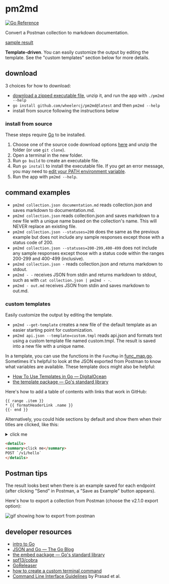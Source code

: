 # pm2md

[![Go Reference](https://pkg.go.dev/badge/github.com/wheelercj/pm2md.svg)](https://pkg.go.dev/github.com/wheelercj/pm2md)

Convert a Postman collection to markdown documentation.

[sample result](samples/calendar-API-v1.md)

**Template-driven**. You can easily customize the output by editing the template. See the "custom templates" section below for more details.

## download

3 choices for how to download:

* [download a zipped executable file](https://github.com/wheelercj/pm2md/releases), unzip it, and run the app with `./pm2md --help`
* `go install github.com/wheelercj/pm2md@latest` and then `pm2md --help`
* install from source following the instructions below

### install from source

These steps require [Go](https://go.dev/) to be installed.

1. Choose one of the source code download options [here](https://github.com/wheelercj/pm2md/releases) and unzip the folder (or use `git clone`).
2. Open a terminal in the new folder.
3. Run `go build` to create an executable file.
4. Run `go install` to install the executable file. If you get an error message, you may need to [edit your PATH environment variable](https://go.dev/doc/tutorial/compile-install).
5. Run the app with `pm2md --help`.

## command examples

* `pm2md collection.json documentation.md` reads collection.json and saves markdown to documentation.md.
* `pm2md collection.json` reads collection.json and saves markdown to a new file with a unique name based on the collection's name. This will NEVER replace an existing file.
* `pm2md collection.json --statuses=200` does the same as the previous example but does not include any sample responses except those with a status code of 200.
* `pm2md collection.json --statuses=200-299,400-499` does not include any sample responses except those with a status code within the ranges 200-299 and 400-499 (inclusive).
* `pm2md collection.json -` reads collection.json and returns markdown to stdout.
* `pm2md - -` receives JSON from stdin and returns markdown to stdout, such as with `cat collection.json | pm2md - -`.
* `pm2md - out.md` receives JSON from stdin and saves markdown to out.md.

### custom templates

Easily customize the output by editing the template.

* `pm2md --get-template` creates a new file of the default template as an easier starting point for customization.
* `pm2md api.json --template=custom.tmpl` reads api.json and formats text using a custom template file named custom.tmpl. The result is saved into a new file with a unique name.

In a template, you can use the functions in the `FuncMap` in [func_map.go](cmd/func_map.go). Sometimes it's helpful to look at the JSON exported from Postman to know what variables are available. These template docs might also be helpful:

  * [How To Use Templates in Go — DigitalOcean](https://www.digitalocean.com/community/tutorials/how-to-use-templates-in-go#step-4-writing-a-template)
  * [the template package — Go's standard library](https://pkg.go.dev/text/template)

Here's how to add a table of contents with links that work in GitHub:

```
{{ range .item }}
* {{ formatHeaderLink .name }}
{{- end }}
```

Alternatively, you could hide sections by default and show them when their titles are clicked, like this:

<details>
<summary>click me</summary>
POST `/v1/hello`
</details>

```html
<details>
<summary>click me</summary>
POST `/v1/hello`
</details>
```

## Postman tips

The result looks best when there is an example saved for each endpoint (after clicking "Send" in Postman, a "Save as Example" button appears).

Here's how to export a collection from Postman (choose the v2.1.0 export option):

![gif showing how to export from postman](https://media.giphy.com/media/v1.Y2lkPTc5MGI3NjExYzFnb2JicjN6czk3dTJqcjg5Zm1yMjVtOXZ4cGVzd2d6YjFuYm5tdyZlcD12MV9pbnRlcm5hbF9naWZfYnlfaWQmY3Q9Zw/1xp8s0yXApAYtF1c1q/giphy.gif)

## developer resources

* [intro to Go](https://wheelercj.github.io/notes/pages/20221122173910.html)
* [JSON and Go — The Go Blog](https://go.dev/blog/json)
* [the embed package — Go's standard library](https://pkg.go.dev/embed)
* [spf13/cobra](https://github.com/spf13/cobra)
* [GoReleaser](https://goreleaser.com/)
* [how to create a custom terminal command](https://wheelercj.github.io/notes/pages/20220320181252.html)
* [Command Line Interface Guidelines](https://clig.dev/) by Prasad et al.
